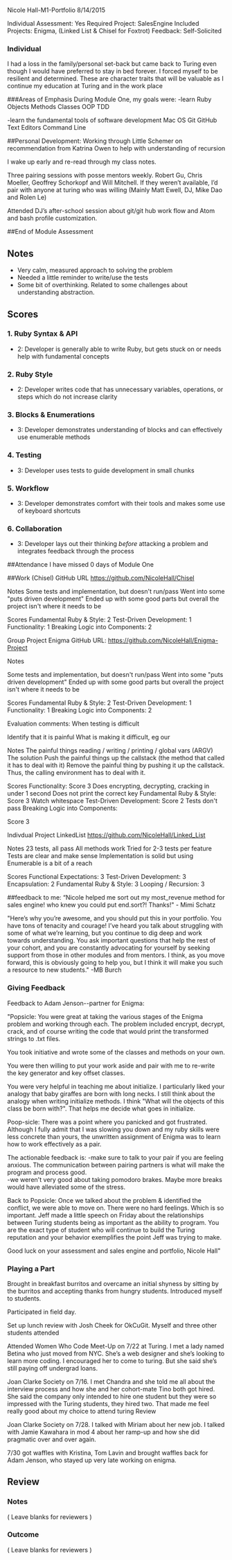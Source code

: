 Nicole Hall-M1-Portfolio 8/14/2015

Individual Assessment: Yes
Required Project: SalesEngine
Included Projects: Enigma, (Linked List & Chisel for Foxtrot)
Feedback: Self-Solicited

### Individual
I had a loss in the family/personal set-back but came back to Turing even though I would have preferred to stay in bed forever.  I forced myself to be resilient and determined. These are character traits that will be valuable as I continue my education at Turing and in the work place

###Areas of Emphasis
During Module One, my goals were:
-learn Ruby
    Objects
    Methods
    Classes
    OOP
    TDD

-learn the fundamental tools of software development
    Mac OS
    Git
    GitHub
    Text Editors
    Command Line

##Personal Development:
Working through Little Schemer on recommendation from Katrina Owen to help with understanding of recursion

I wake up early and re-read through my class notes.

Three pairing sessions with posse mentors weekly.  Robert Gu, Chris Moeller, Geoffrey Schorkopf and Will Mitchell.  If they weren’t available, I’d pair with anyone at turing who was willing (Mainly Matt Ewell, DJ, Mike Dao and Rolen Le)

Attended DJ’s after-school session about git/git hub work flow and Atom and bash profile customization.


##End of Module Assessment
## Notes

* Very calm, measured approach to solving the problem
* Needed a little reminder to write/use the tests
* Some bit of overthinking. Related to some challenges about understanding abstraction.

## Scores

### 1. Ruby Syntax & API

* 2: Developer is generally able to write Ruby, but gets stuck on or needs help with fundamental concepts

### 2. Ruby Style

* 2: Developer writes code that has unnecessary variables, operations, or steps which do not increase clarity

### 3. Blocks & Enumerations

* 3: Developer demonstrates understanding of blocks and can effectively use enumerable methods

### 4. Testing

* 3: Developer uses tests to guide development in small chunks

### 5. Workflow

* 3: Developer demonstrates comfort with their tools and makes some use of keyboard shortcuts

### 6. Collaboration

* 3: Developer lays out their thinking *before* attacking a problem and integrates feedback through the process

##Attendance
I have missed 0 days of Module One

##Work
(Chisel)
GitHub URL https://github.com/NicoleHall/Chisel

Notes
Some tests and implementation, but doesn't run/pass
Went into some "puts driven development"
Ended up with some good parts but overall the project isn't where it needs to be

Scores
Fundamental Ruby & Style: 2
Test-Driven Development: 1
Functionality: 1
Breaking Logic into Components: 2

Group Project
Enigma
GitHub URL: https://github.com/NicoleHall/Enigma-Project

Notes

Some tests and implementation, but doesn't run/pass
Went into some "puts driven development"
Ended up with some good parts but overall the project isn't where it needs to be

Scores
Fundamental Ruby & Style: 2
Test-Driven Development: 1
Functionality: 1
Breaking Logic into Components: 2

Evaluation comments:
When testing is difficult

Identify that it is painful
What is making it difficult, eg our

Notes
The painful things
 reading / writing / printing / global vars (ARGV)
The solution
 Push the painful things up the callstack
 (the method that called it has to deal with it)
Remove the painful thing by pushing it up the callstack. Thus, the calling environment has to deal with it.

Scores
Functionality:
Score 3
Does encrypting, decrypting, cracking in under 1 second
Does not print the correct key
Fundamental Ruby & Style:
Score 3
Watch whitespace
Test-Driven Development:
Score 2
Tests don't pass
Breaking Logic into Components:

Score 3

Indivdual Project
LinkedList
https://github.com/NicoleHall/Linked_List

Notes
23 tests, all pass
All methods work
Tried for 2-3 tests per feature
Tests are clear and make sense
Implementation is solid but using Enumerable is a bit of a reach

Scores
Functional Expectations: 3
Test-Driven Development: 3
Encapsulation: 2
Fundamental Ruby & Style: 3
Looping / Recursion: 3


##feedback to me:
“Nicole helped me sort out my most_revenue method for sales engine! who knew you could put end.sort?! Thanks!" - Mimi Schatz

"Here’s why you’re awesome, and you should put this in your portfolio.  You have tons of tenacity and courage! I’ve heard you talk about struggling with some of what we’re learning, but you continue to dig deep and work towards understanding. You ask important questions that help the rest of your cohort, and you are constantly advocating for yourself by seeking support from those in other modules and from mentors. I think, as you move forward, this is obviously going to help you, but I think it will make you such a resource to new students."  -MB Burch


### Giving Feedback
Feedback to Adam Jenson--partner for Enigma:

"Popsicle:
You were great at taking the various stages of the Enigma problem and working through each.  The problem included encrypt, decrypt, crack, and of course writing the code that would print the transformed strings to .txt files.

You took initiative and wrote some of the classes and methods on your own.

You were then willing to put your work aside and pair with me to re-write the key generator and key offset classes.

You were very helpful in teaching me about initialize.  I particularly liked your analogy that baby giraffes are born with long necks.  I still think about the analogy when writing initialize methods.  I think "What will the objects of this class be born with?".  That helps me decide what goes in initialize.

Poop-sicle:
There was a point where you panicked and got frustrated.  Although I fully admit that I was slowing you down and my ruby skills were less concrete than yours, the unwritten assignment of Enigma was to learn how to work effectively as a pair.  

The actionable feedback is:
-make sure to talk to your pair if you are feeling anxious.  The communication between pairing partners is what will make the program and process good.  
-we weren't very good about taking pomodoro brakes.  Maybe more breaks would have alleviated some of the stress.

Back to Popsicle:
Once we talked about the problem & identified the conflict, we were able to move on.  There were no hard feelings.  Which is so important.  Jeff made a little speech on Friday about the relationships between Turing students being as important as the ability to program.  You are the exact type of student who will continue to build the Turing reputation and your behavior exemplifies the point Jeff was trying to make.

Good luck on your assessment and sales engine and portfolio,
Nicole Hall"

### Playing a Part
Brought in breakfast burritos and overcame an initial shyness by sitting by the burritos and accepting thanks from hungry students.  Introduced myself to students.

Participated in field day.

Set up lunch review with Josh Cheek for OkCuGit.  Myself and three other students attended

Attended Women Who Code Meet-Up on 7/22 at Turing.  I met a lady named Betina who just moved from NYC.  She’s a web designer and she’s looking to learn more coding.  I encouraged her to come to turing. But she said she’s still paying off undergrad loans.

Joan Clarke Society on 7/16.  I met Chandra and she told me all about the interview process and how she and her cohort-mate Tino both got hired.  She said the company only intended to hire one student but they were so impressed with the Turing students, they hired two.  That made me feel really good about my choice to attend turing
Review

Joan Clarke Society on 7/28.  I talked with Miriam about her new job.  I talked with Jamie Kawahara in mod 4 about her ramp-up and how she did pragmatic over and over again.

7/30 got waffles with Kristina, Tom Lavin and brought waffles back for Adam Jenson, who stayed up very late working on enigma.  

## Review

### Notes

( Leave blanks for reviewers )

### Outcome

( Leave blanks for reviewers )
